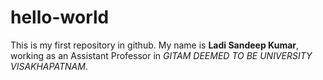 # hello-world
This is my first repository in github.
My name is **Ladi Sandeep Kumar**, working as an Assistant Professor in *GITAM DEEMED TO BE UNIVERSITY VISAKHAPATNAM*.
